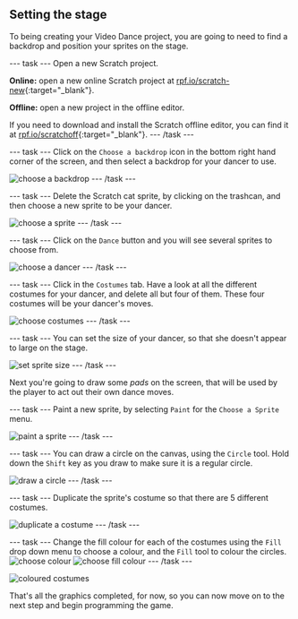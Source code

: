 ## Setting the stage

To being creating your Video Dance project, you are going to need to find a backdrop and position your sprites on the stage.


--- task ---
Open a new Scratch project.

**Online:** open a new online Scratch project at [rpf.io/scratch-new](http://rpf.io/scratch-new){:target="_blank"}.

**Offline:** open a new project in the offline editor.

If you need to download and install the Scratch offline editor, you can find it at [rpf.io/scratchoff](http://rpf.io/scratchoff){:target="_blank"}.
--- /task ---

--- task ---
Click on the `Choose a backdrop` icon in the bottom right hand corner of the screen, and then select a backdrop for your dancer to use.

![choose a backdrop](images/choose_a_backdrop.png)
--- /task ---

--- task ---
Delete the Scratch cat sprite, by clicking on the trashcan, and then choose a new sprite to be your dancer.

![choose a sprite](images/choose_a_sprite.png)
--- /task ---

--- task ---
Click on the `Dance` button and you will see several sprites to choose from.

![choose a dancer](images/choose_a_dancer.png)
--- /task ---

--- task ---
Click in the `Costumes` tab. Have a look at all the different costumes for your dancer, and delete all but four of them. These four costumes will be your dancer's moves.

![choose costumes](images/choose_costumes.png)
--- /task ---

--- task ---
You can set the size of your dancer, so that she doesn't appear to large on the stage.

![set sprite size](images/set_sprite_size.png)
--- /task ---

Next you're going to draw some *pads* on the screen, that will be used by the player to act out their own dance moves.

--- task ---
Paint a new sprite, by selecting `Paint` for the `Choose a Sprite` menu.

![paint a sprite](images/paint_a_sprite.png)
--- /task ---

--- task ---
You can draw a circle on the canvas, using the `Circle` tool. Hold down the `Shift` key as you draw to make sure it is a regular circle.

![draw a circle](images/draw_a_circle.png)
--- /task ---

--- task ---
Duplicate the sprite's costume so that there are 5 different costumes.

![duplicate a costume](images/duplicate_a_costume.png)
--- /task ---

--- task ---
Change the fill colour for each of the costumes using the `Fill` drop down menu to choose a colour, and the `Fill` tool to colour the circles.
![choose colour](images/choose_colour.png)
![choose fill colour](images/change_fill_colour.png)
--- /task ---

![coloured costumes](images/coloured_costumes.png)

That's all the graphics completed, for now, so you can now move on to the next step and begin programming the game.
